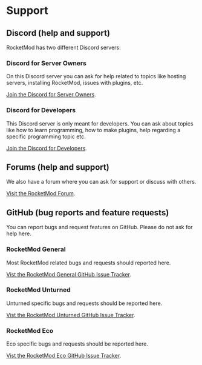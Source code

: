 # Support

## Discord (help and support)
RocketMod has two different Discord servers: 

### Discord for Server Owners
On this Discord server you can ask for help related to topics like hosting servers, installing RocketMod, issues with plugins, etc.

[Join the Discord for Server Owners](https://discord.gg/43jhkhp).


### Discord for Developers
This Discord server is only meant for developers. You can ask about topics like how to learn programming, how to make plugins, help regarding a specific programming topic etc.

[Join the Discord for Developers](https://discord.gg/EfTP3t4).

## Forums (help and support)
We also have a forum where you can ask for support or discuss with others.

[Visit the RocketMod Forum](https://forum.rocketmod.net/).

## GitHub (bug reports and feature requests)
You can report bugs and request features on GitHub. Please do not ask for help here.

### RocketMod General
Most RocketMod related bugs and requests should reported here.

[Vist the RocketMod General GitHub Issue Tracker](https://github.com/RocketMod/Rocket/issues).


### RocketMod Unturned
Unturned specific bugs and requests should be reported here.

[Vist the RocketMod Unturned GitHub Issue Tracker](https://github.com/RocketMod/Rocket.Unturned/issues).


### RocketMod Eco
Eco specific bugs and requests should be reported here.

[Vist the RocketMod Eco GitHub Issue Tracker](https://github.com/RocketMod/Rocket.Eco/issues).

